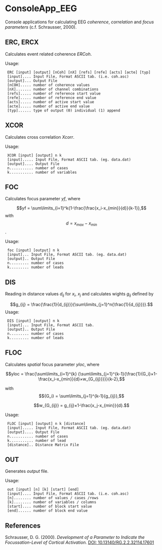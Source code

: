 # ConsoleApp_EEG
Console applications for calculating EEG *coherence*, *correlation* and *focus parameters* (c.f. Schrausser, 2000).


## ERC, ERCX

Calculates event related coherence $ERCoh$.

Usage:

     ERC [input] [output] [nCoh] [nX] [refs] [refe] [acts] [acte] [typ]
     [input].... Input File, Format ASCII tab. (i.e. coh.asc)
     [output]... Output File
     [nCOH]..... number of coherence values 
     [nX]....... number of channel combinations
     [refs]..... number of reference start value 
     [refe]..... number of reference end value
     [acts]..... number of active start value
     [acte]..... number of active end value
     [typ]...... type of output (0) individual (1) append


## XCOR

Calculates cross correlation $Xcorr$.

Usage:

     XCOR [input] [output] n k
     [input]..... Input File, Format ASCII tab. (eg. data.dat)
     [output].... Output File
     n........... number of cases
     k........... number of variables
	

## FOC

Calculates focus parameter $yf$, where

$$yf = \sum\limits_{i=1}^k{1-\frac{\frac{x_i-x_{min}}{d}}{k-1}},$$
with
$$d=x_{max}-x_{min}$$.

Usage: 

     foc [input] [output] n k
     [input]... Input File, Format ASCII tab. (eg. data.dat)
     [output].. Output File
     n......... number of cases
     k......... number of leads


## DIS

Reading in distance values $d_{ij}$ for $x_i$, $x_j$ and calculates wights $g_{ij}$ defined by

$$g_{ij} = \frac{\frac{1}{d_{ij}}}{\sum\limits_{j=1}^n{\frac{1}{d_{ij}}}}.$$
Usage:

     DIS [input] [output] n k
     [input]... Input File, Format ASCII tab. 
     [output].. Output File
     n......... number of cases
     k......... number of leads

## FLOC

Calculates *spatial* focus parameter $yloc$, where

$$yloc = \frac{\sum\limits_{i=1}^{k} {\sum\limits_{j=1}^{k-1}{\frac{1}{G_i}×1-\frac{x_i-x_{min}}{d}×w_{G_{ij}}}}}{k-2},$$
     
with
$${G_i} = \sum\limits_{j=1}^{k-1}{g_{ij}},$$

$$w_{G_{ij}} = g_{ij}×1-\frac{x_j-x_{min}}{d}.$$


Usage: 

     FLOC [input] [output] n k [distance]
     [input]..... Input File, Format ASCII tab. (eg. data.dat)
     [output].... Output File
     n........... number of cases
     k........... number of lead
     [distance].. Distance Matrix File

## OUT

Generates *output* file.

Usage: 

     out [input] [n] [k] [start] [end] 
     [input].... Input File, Format ASCII tab. (i.e. coh.asc)
     [n]........ number of values / cases /rows
     [k]........ number of variables / columns 
     [start].... number of block start value 
     [end]...... number of block end value


## References

Schrausser, D. G. (2000). *Development of a Parameter to Indicate the Focussation-Level of Cortical Activation.* [DOI: 10.13140/RG.2.2.32114.17601](https://rgdoi.net/10.13140/RG.2.2.32114.17601)
